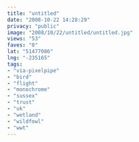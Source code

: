 ```yaml
---
title: "untitled"
date: "2008-10-22 14:28:29"
privacy: "public"
image: "2008/10/22/untitled/untitled.jpg"
views: "53"
faves: "0"
lat: "51477086"
lng: "-235165"
tags:
- "via-pixelpipe"
- "bird"
- "flight"
- "monochrome"
- "sussex"
- "trust"
- "uk"
- "wetland"
- "wildfowl"
- "wwt"
---
```

<a href="/photos/2008/10/22/the-one-that-almost-got-away"></a>
